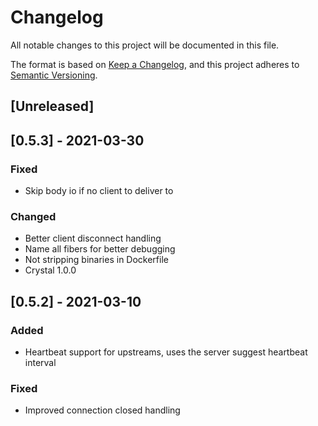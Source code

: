 # Changelog

All notable changes to this project will be documented in this file.

The format is based on [Keep a Changelog](https://keepachangelog.com/en/1.1.0/),
and this project adheres to [Semantic Versioning](https://semver.org/spec/v2.0.0.html).

## [Unreleased]

## [0.5.3] - 2021-03-30

### Fixed

- Skip body io if no client to deliver to

### Changed

- Better client disconnect handling
- Name all fibers for better debugging
- Not stripping binaries in Dockerfile
- Crystal 1.0.0

## [0.5.2] - 2021-03-10

### Added

- Heartbeat support for upstreams, uses the server suggest heartbeat interval

### Fixed

- Improved connection closed handling
